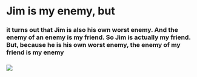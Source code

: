 <body>
  <div class= "rainbow">
    <h1>Jim is my enemy, but </h1>
    <h3> it turns out that Jim is also his own worst enemy. And the enemy of an enemy is my friend. So Jim is actually my friend. But, because he is his own worst enemy, the enemy of my friend is my enemy<h3>
  </div>
  
  <div>
    <img src= "https://c.tenor.com/7Lnb29TbSf0AAAAC/the-office-dwight-schrute.gif" />     
  </div>
</body>
    
<script>
  .rainbow {
    /* Font options */
    font-family: "Pacifico";
    text-shadow: 2px 2px 4px #000000;
    font-size: 40px;
 </script>
